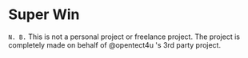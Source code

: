# Super Win
`N. B.` This is not a personal project or freelance project. The project is completely made on behalf of @opentect4u 's 3rd party project.
